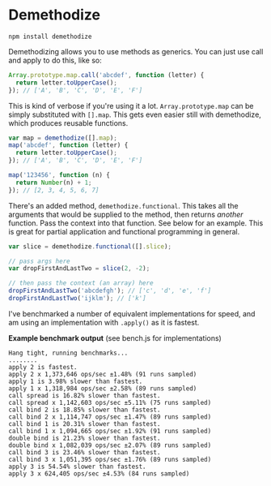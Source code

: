 # Demethodize

`npm install demethodize`

Demethodizing allows you to use methods as generics. You can just use call and apply to do this, like so:
```js
Array.prototype.map.call('abcdef', function (letter) {
  return letter.toUpperCase();
}); // ['A', 'B', 'C', 'D', 'E', 'F']
```
This is kind of verbose if you're using it a lot. `Array.prototype.map` can be simply substituted with `[].map`. This gets even easier still with demethodize, which produces reusable functions.

```js
var map = demethodize([].map);
map('abcdef', function (letter) {
  return letter.toUpperCase();
}); // ['A', 'B', 'C', 'D', 'E', 'F']

map('123456', function (n) {
  return Number(n) + 1;
}); // [2, 3, 4, 5, 6, 7]
```

There's an added method, `demethodize.functional`. This takes all the arguments that would be supplied to the method, then returns _another_ function. Pass the context into that function. See below for an example. This is great for partial application and functional programming in general.

```js
var slice = demethodize.functional([].slice);

// pass args here
var dropFirstAndLastTwo = slice(2, -2);

// then pass the context (an array) here
dropFirstAndLastTwo('abcdefgh'); // ['c', 'd', 'e', 'f']
dropFirstAndLastTwo('ijklm'); // ['k']
```

I've benchmarked a number of equivalent implementations for speed, and am using an implementation with `.apply()` as it is fastest.

**Example benchmark output** (see bench.js for implementations)
```
Hang tight, running benchmarks...
........
apply 2 is fastest.
apply 2 x 1,373,646 ops/sec ±1.48% (91 runs sampled)
apply 1 is 3.98% slower than fastest.
apply 1 x 1,318,984 ops/sec ±2.58% (89 runs sampled)
call spread is 16.82% slower than fastest.
call spread x 1,142,603 ops/sec ±5.11% (75 runs sampled)
call bind 2 is 18.85% slower than fastest.
call bind 2 x 1,114,747 ops/sec ±1.47% (89 runs sampled)
call bind 1 is 20.31% slower than fastest.
call bind 1 x 1,094,665 ops/sec ±1.92% (91 runs sampled)
double bind is 21.23% slower than fastest.
double bind x 1,082,039 ops/sec ±2.07% (89 runs sampled)
call bind 3 is 23.46% slower than fastest.
call bind 3 x 1,051,395 ops/sec ±1.76% (89 runs sampled)
apply 3 is 54.54% slower than fastest.
apply 3 x 624,405 ops/sec ±4.53% (84 runs sampled)
```
